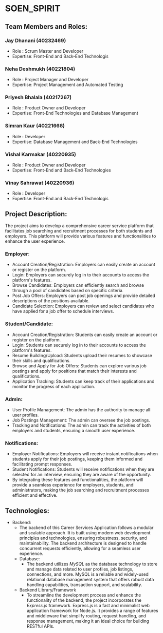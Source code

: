 # SOEN_SPIRIT

## Team Members and Roles:

### Jay Dhanani (40232469) 
  - Role : Scrum Master and Developer
  - Expertise:  Front-End and Back-End Technologis
### Neha Deshmukh (40221804)
  - Role : Project Manager and Developer
  - Expertise:  Project Management and Automated Testing
### Priyesh Bhalala (40217267)
  - Role : Product Owner and Developer
  - Expertise:  Front-End Technologies and Database Management 
### Simran Kaur (40221666)
  - Role : Developer
  - Expertise:  Database Management and Back-End Technologies
### Vishal Karmakar (40220935)
  - Role : Product Owner and Developer
  - Expertise:  Front-End and Back-End Technologies
### Vinay Sahrawat (40220936)
  - Role : Developer
  - Expertise: Front-End and Back-End Technologis
    
## Project Description:
The project aims to develop a comprehensive career service platform that facilitates job searching and recruitment processes for both students and employers. This platform will provide various features and functionalities to enhance the user experience.

###  Employer:
- Account Creation/Registration: Employers can easily create an account or register on the platform.
- Login: Employers can securely log in to their accounts to access the platform's features.
- Browse Candidates: Employers can efficiently search and browse through a pool of candidates based on specific criteria.
- Post Job Offers: Employers can post job openings and provide detailed descriptions of the positions available.
- Candidate Selection: Employers can review and select candidates who have applied for a job offer to schedule interviews.

### Student/Candidate:
- Account Creation/Registration: Students can easily create an account or register on the platform.
- Login: Students can securely log in to their accounts to access the platform's features.
- Resume Building/Upload: Students  upload their resumes to showcase their skills and qualifications.
- Browse and Apply for Job Offers: Students can explore various job postings and apply for positions that match their interests and qualifications.
- Application Tracking: Students can keep track of their applications and monitor the progress of each application.

### Admin:
- User Profile Management: The admin has the authority to manage all user profiles.
- Job Postings Management: The admin can oversee the job postings.
- Tracking and Notifications: The admin can track the activities of both employers and students, ensuring a smooth user experience.

### Notifications:
- Employer Notifications: Employers will receive instant notifications when students apply for their job postings, keeping them informed and facilitating prompt responses.
- Student Notifications: Students will receive notifications when they are selected for an interview, ensuring they are aware of the opportunity.
- By integrating these features and functionalities, the platform will provide a seamless experience for employers, students, and administrators, making the job searching and recruitment processes efficient and effective.

## Technologies:
- Backend:
    - The backend of this Career Services Application follows a modular and scalable approach. It is built using modern web development principles and technologies, ensuring robustness, security, and maintainability. The backend architecture is designed to handle concurrent requests efficiently, allowing for a seamless user experience.
    - Database:
        - The backend utilizes *MySQL* as the database technology to store and manage data related to user profiles, job listings, connections, and more. MySQL is a reliable and widely-used relational database management system that offers robust data handling capabilities, transaction support, and scalability.
    - Backend Library/Framework
        - To streamline the development process and enhance the functionality of the backend, the project incorporates the *Express.js* framework. Express.js is a fast and minimalist web application framework for Node.js. It provides a range of features and middleware that simplify routing, request handling, and response management, making it an ideal choice for building RESTful APIs. 
